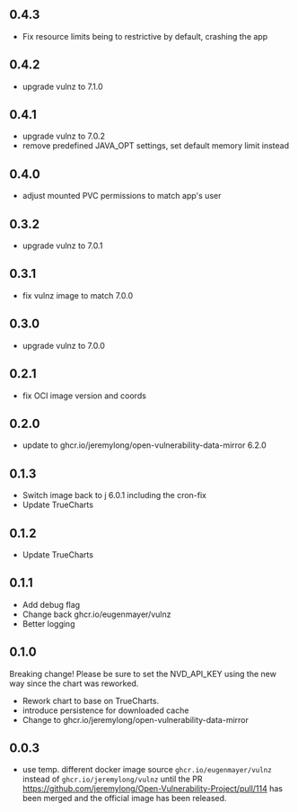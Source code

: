 ## 0.4.3

- Fix resource limits being to restrictive by default, crashing the app

## 0.4.2

- upgrade vulnz to 7.1.0

## 0.4.1

- upgrade vulnz to 7.0.2
- remove predefined JAVA_OPT settings, set default memory limit instead

## 0.4.0

- adjust mounted PVC permissions to match app's user

## 0.3.2

- upgrade vulnz to 7.0.1

## 0.3.1

- fix vulnz image to match 7.0.0

## 0.3.0

- upgrade vulnz to 7.0.0

## 0.2.1

- fix OCI image version and coords

## 0.2.0
- update to ghcr.io/jeremylong/open-vulnerability-data-mirror 6.2.0

## 0.1.3

- Switch image back to j 6.0.1 including the cron-fix
- Update TrueCharts

## 0.1.2

- Update TrueCharts

## 0.1.1

- Add debug flag
- Change back ghcr.io/eugenmayer/vulnz
- Better logging

## 0.1.0

Breaking change! Please be sure to set the NVD_API_KEY using the new way since the chart was reworked.

- Rework chart to base on TrueCharts.
- introduce persistence for downloaded cache
- Change to ghcr.io/jeremylong/open-vulnerability-data-mirror

## 0.0.3

- use temp. different docker image source `ghcr.io/eugenmayer/vulnz` instead of `ghcr.io/jeremylong/vulnz` until
  the PR https://github.com/jeremylong/Open-Vulnerability-Project/pull/114 has been merged and the official image has
  been released.
